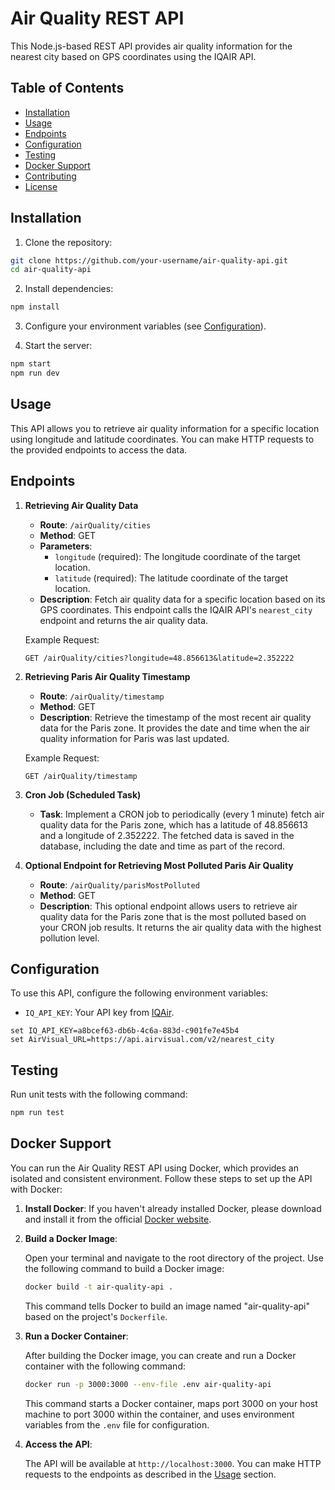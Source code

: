 # Air Quality REST API

This Node.js-based REST API provides air quality information for the nearest city based on GPS coordinates using the IQAIR API.

## Table of Contents

- [Installation](#installation)
- [Usage](#usage)
- [Endpoints](#endpoints)
- [Configuration](#configuration)
- [Testing](#testing)
- [Docker Support](#docker-support)
- [Contributing](#contributing)
- [License](#license)

## Installation

1. Clone the repository:

```bash
git clone https://github.com/your-username/air-quality-api.git
cd air-quality-api
```

2. Install dependencies:

```bash
npm install
```

3. Configure your environment variables (see [Configuration](#configuration)).

4. Start the server:

```bash
npm start
npm run dev
```

## Usage

This API allows you to retrieve air quality information for a specific location using longitude and latitude coordinates. You can make HTTP requests to the provided endpoints to access the data.

## Endpoints

1. **Retrieving Air Quality Data**

   - **Route**: `/airQuality/cities`
   - **Method**: GET
   - **Parameters**:
     - `longitude` (required): The longitude coordinate of the target location.
     - `latitude` (required): The latitude coordinate of the target location.
   - **Description**: Fetch air quality data for a specific location based on its GPS coordinates. This endpoint calls the IQAIR API's `nearest_city` endpoint and returns the air quality data.

   Example Request:
   ```http
   GET /airQuality/cities?longitude=48.856613&latitude=2.352222
   ```

2. **Retrieving Paris Air Quality Timestamp**

   - **Route**: `/airQuality/timestamp`
   - **Method**: GET
   - **Description**: Retrieve the timestamp of the most recent air quality data for the Paris zone. It provides the date and time when the air quality information for Paris was last updated.

   Example Request:
   ```http
   GET /airQuality/timestamp
   ```

3. **Cron Job (Scheduled Task)**

   - **Task**: Implement a CRON job to periodically (every 1 minute) fetch air quality data for the Paris zone, which has a latitude of 48.856613 and a longitude of 2.352222. The fetched data is saved in the database, including the date and time as part of the record.

4. **Optional Endpoint for Retrieving Most Polluted Paris Air Quality**

   - **Route**: `/airQuality/parisMostPolluted`
   - **Method**: GET
   - **Description**: This optional endpoint allows users to retrieve air quality data for the Paris zone that is the most polluted based on your CRON job results. It returns the air quality data with the highest pollution level.

## Configuration

To use this API, configure the following environment variables:

- `IQ_API_KEY`: Your API key from [IQAir](https://www.iqair.com/fr/dashboard/api).

```env
set IQ_API_KEY=a8bcef63-db6b-4c6a-883d-c901fe7e45b4
set AirVisual_URL=https://api.airvisual.com/v2/nearest_city
```
## Testing

Run unit tests with the following command:

```bash
npm run test
```

## Docker Support

You can run the Air Quality REST API using Docker, which provides an isolated and consistent environment. Follow these steps to set up the API with Docker:

1. **Install Docker**: If you haven't already installed Docker, please download and install it from the official [Docker website](https://www.docker.com/get-started).

2. **Build a Docker Image**:

   Open your terminal and navigate to the root directory of the project. Use the following command to build a Docker image:

   ```bash
   docker build -t air-quality-api .
   ```

   This command tells Docker to build an image named "air-quality-api" based on the project's `Dockerfile`.

3. **Run a Docker Container**:

   After building the Docker image, you can create and run a Docker container with the following command:

   ```bash
   docker run -p 3000:3000 --env-file .env air-quality-api
   ```

   This command starts a Docker container, maps port 3000 on your host machine to port 3000 within the container, and uses environment variables from the `.env` file for configuration.

4. **Access the API**:

   The API will be available at `http://localhost:3000`. You can make HTTP requests to the endpoints as described in the [Usage](#usage) section.
